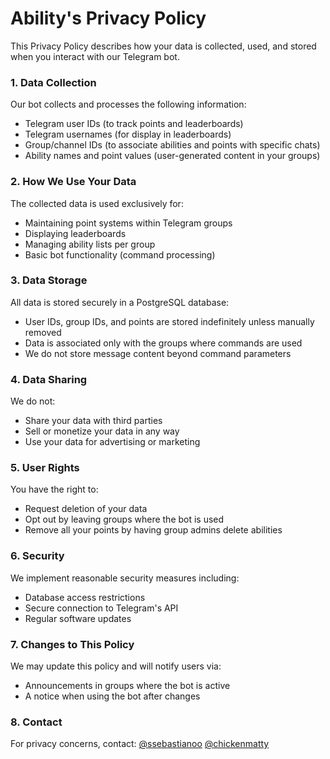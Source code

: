 # Ability's Privacy Policy

This Privacy Policy describes how your data is collected, used, and stored when you interact with our Telegram bot.

### 1. Data Collection

Our bot collects and processes the following information:
- Telegram user IDs (to track points and leaderboards)
- Telegram usernames (for display in leaderboards)
- Group/channel IDs (to associate abilities and points with specific chats)
- Ability names and point values (user-generated content in your groups)

### 2. How We Use Your Data

The collected data is used exclusively for:
- Maintaining point systems within Telegram groups
- Displaying leaderboards
- Managing ability lists per group
- Basic bot functionality (command processing)

### 3. Data Storage

All data is stored securely in a PostgreSQL database:
- User IDs, group IDs, and points are stored indefinitely unless manually removed
- Data is associated only with the groups where commands are used
- We do not store message content beyond command parameters

### 4. Data Sharing

We do not:
- Share your data with third parties
- Sell or monetize your data in any way
- Use your data for advertising or marketing

### 5. User Rights

You have the right to:
- Request deletion of your data
- Opt out by leaving groups where the bot is used
- Remove all your points by having group admins delete abilities

### 6. Security

We implement reasonable security measures including:
- Database access restrictions
- Secure connection to Telegram's API
- Regular software updates

### 7. Changes to This Policy

We may update this policy and will notify users via:
- Announcements in groups where the bot is active
- A notice when using the bot after changes

### 8. Contact

For privacy concerns, contact: [@ssebastianoo](https://t.me/ssebastianoo) [@chickenmatty](https://t.me/chickenmatty)

